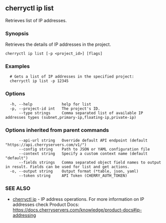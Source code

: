 ## cherryctl ip list

Retrieves list of IP addresses.

### Synopsis

Retrieves the details of IP addresses in the project.

```
cherryctl ip list [-p <project_id>] [flags]
```

### Examples

```
  # Gets a list of IP addresses in the specified project:
  cherryctl ip list -p 12345
```

### Options

```
  -h, --help             help for list
  -p, --project-id int   The project's ID.
      --type strings     Comma separated list of available IP addresses types (subnet,primary-ip,floating-ip,private-ip)
```

### Options inherited from parent commands

```
      --api-url string   Override default API endpoint (default "https://api.cherryservers.com/v1/")
      --config string    Path to JSON or YAML configuration file
      --context string   Specify a custom context name (default "default")
      --fields strings   Comma separated object field names to output in result. Fields can be used for list and get actions.
  -o, --output string    Output format (*table, json, yaml)
      --token string     API Token (CHERRY_AUTH_TOKEN)
```

### SEE ALSO

* [cherryctl ip](cherryctl_ip.md)	 - IP address operations. For more information on IP addresses check Product Docs: https://docs.cherryservers.com/knowledge/product-docs#ip-addressing

